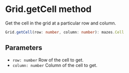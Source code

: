 # Grid.getCell method

Get the cell in the grid at a particular row and column.

```typescript
Grid.getCell(row: number, column: number): mazes.Cell
```

## Parameters

- `row: number` Row of the cell to get.
- `column: number` Column of the cell to get.

